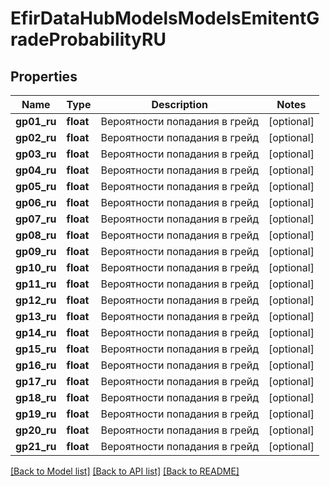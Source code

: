 # EfirDataHubModelsModelsEmitentGradeProbabilityRU

## Properties
Name | Type | Description | Notes
------------ | ------------- | ------------- | -------------
**gp01_ru** | **float** | Вероятности попадания в грейд | [optional] 
**gp02_ru** | **float** | Вероятности попадания в грейд | [optional] 
**gp03_ru** | **float** | Вероятности попадания в грейд | [optional] 
**gp04_ru** | **float** | Вероятности попадания в грейд | [optional] 
**gp05_ru** | **float** | Вероятности попадания в грейд | [optional] 
**gp06_ru** | **float** | Вероятности попадания в грейд | [optional] 
**gp07_ru** | **float** | Вероятности попадания в грейд | [optional] 
**gp08_ru** | **float** | Вероятности попадания в грейд | [optional] 
**gp09_ru** | **float** | Вероятности попадания в грейд | [optional] 
**gp10_ru** | **float** | Вероятности попадания в грейд | [optional] 
**gp11_ru** | **float** | Вероятности попадания в грейд | [optional] 
**gp12_ru** | **float** | Вероятности попадания в грейд | [optional] 
**gp13_ru** | **float** | Вероятности попадания в грейд | [optional] 
**gp14_ru** | **float** | Вероятности попадания в грейд | [optional] 
**gp15_ru** | **float** | Вероятности попадания в грейд | [optional] 
**gp16_ru** | **float** | Вероятности попадания в грейд | [optional] 
**gp17_ru** | **float** | Вероятности попадания в грейд | [optional] 
**gp18_ru** | **float** | Вероятности попадания в грейд | [optional] 
**gp19_ru** | **float** | Вероятности попадания в грейд | [optional] 
**gp20_ru** | **float** | Вероятности попадания в грейд | [optional] 
**gp21_ru** | **float** | Вероятности попадания в грейд | [optional] 

[[Back to Model list]](../README.md#documentation-for-models) [[Back to API list]](../README.md#documentation-for-api-endpoints) [[Back to README]](../README.md)

